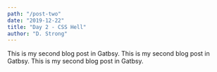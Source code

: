 ```yaml
---
path: "/post-two"
date: "2019-12-22"
title: "Day 2 - CSS Hell"
author: "D. Strong"
---
```



This is my second blog post in Gatbsy.
This is my second blog post in Gatbsy.
This is my second blog post in Gatbsy.